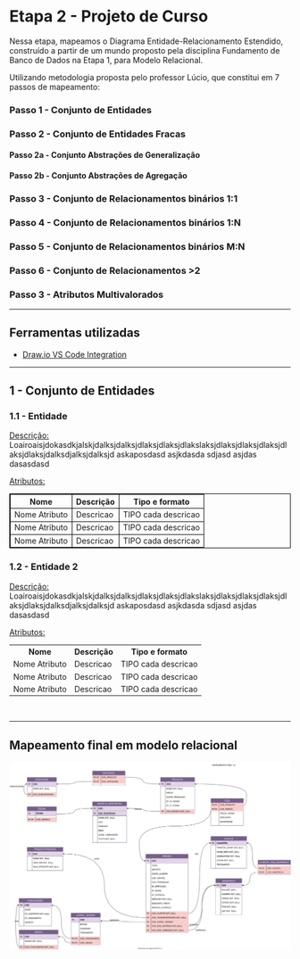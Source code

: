 # Etapa 2 - Projeto de Curso

Nessa etapa, mapeamos o Diagrama Entidade-Relacionamento Estendido, construído a partir de um mundo proposto pela disciplina Fundamento de Banco de Dados na Etapa 1, para Modelo Relacional.

Utilizando metodologia proposta pelo professor Lúcio, que constitui em 7 passos de mapeamento:

### Passo 1 - Conjunto de Entidades

### Passo 2 - Conjunto de Entidades Fracas

#### Passo 2a - Conjunto Abstrações de Generalização

#### Passo 2b - Conjunto Abstrações de Agregação

### Passo 3 - Conjunto de Relacionamentos binários 1:1

### Passo 4 - Conjunto de Relacionamentos binários 1:N

### Passo 5 - Conjunto de Relacionamentos binários M:N

### Passo 6 - Conjunto de Relacionamentos >2

### Passo 3 - Atributos Multivalorados

<hr/>

## Ferramentas utilizadas

- [Draw.io VS Code Integration](https://github.com/hediet/vscode-drawio.git)

<hr/>

## 1 - Conjunto de Entidades

### 1.1 - Entidade

<u>Descrição:</u> Loairoaisjdokasdkjalskjdalksjdalksjdlaksjdlaksjdlakslaksjdlaksjdlaksjdlaksjdlaksjdlaksjdalksdjalksjdalksjd
askaposdasd
asjkdasda
sdjasd
asjdas
dasasdasd

<u>Atributos:</u>

<table style="border: 1px solid black;">
  <tr>
    <th style="border: 1px solid black;" scope="col">Nome</th>
    <th style="border: 1px solid black;" scope="col">Descrição</th>
    <th style="border: 1px solid black;" scope="col">Tipo e formato</th>
    </tr>
  <tr >
    <td style="border: 1px solid black;" >Nome Atributo</td>
    <td style="border: 1px solid black;">Descricao</td>
    <td style="border: 1px solid black;">TIPO cada descricao</td>
  </tr>
    <tr >
    <td style="border: 1px solid black;" >Nome Atributo</td>
    <td style="border: 1px solid black;">Descricao</td>
    <td style="border: 1px solid black;">TIPO cada descricao</td>
  </tr>
    <tr >
    <td style="border: 1px solid black;" >Nome Atributo</td>
    <td style="border: 1px solid black;">Descricao</td>
    <td style="border: 1px solid black;">TIPO cada descricao</td>
  </tr>
</table>

### 1.2 - Entidade 2

<u>Descrição:</u> Loairoaisjdokasdkjalskjdalksjdalksjdlaksjdlaksjdlakslaksjdlaksjdlaksjdlaksjdlaksjdlaksjdalksdjalksjdalksjd
askaposdasd
asjkdasda
sdjasd
asjdas
dasasdasd

<u>Atributos:</u>

<table>
  <tr>
    <th scope="col">Nome</th>
    <th scope="col">Descrição</th>
    <th scope="col">Tipo e formato</th>
  </tr>
<tr>
  <td>Nome Atributo</td>
  <td>Descricao</td>
  <td>TIPO cada descricao</td>
</tr>
<tr>
  <td>Nome Atributo</td>
  <td>Descricao</td>
  <td>TIPO cada descricao</td>
</tr>
<tr>
  <td>Nome Atributo</td>
  <td>Descricao</td>
  <td>TIPO cada descricao</td>
</tr>
</table>

<br/>

<hr/>

## Mapeamento final em modelo relacional

<img src="Final_10.svg"/>
